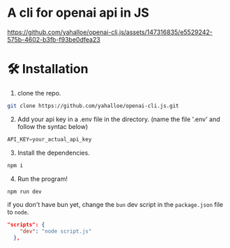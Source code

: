 # A cli for openai api in JS

https://github.com/yahalloe/openai-cli.js/assets/147316835/e5529242-575b-4602-b3fb-f93be0dfea23

# 🛠️ Installation

1. clone the repo.
```bash
git clone https://github.com/yahalloe/openai-cli.js.git
```

2. Add your api key in a .env file in the directory. (name the file '.env' and follow the syntac below)
```js
API_KEY=your_actual_api_key
```

3. Install the dependencies.
```bash
npm i
```

4. Run the program!
```bash
npm run dev
```
if you don't have bun yet, change the `bun` dev script in the `package.json` file to `node`.
```json
"scripts": {
    "dev": "node script.js"
  },
```


